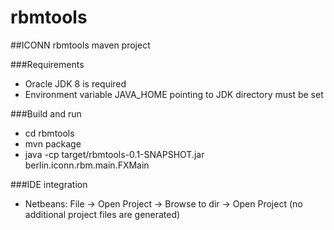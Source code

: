 rbmtools
========

##ICONN rbmtools maven project

###Requirements
* Oracle JDK 8 is required
* Environment variable JAVA_HOME pointing to JDK directory must be set

###Build and run
* cd rbmtools
* mvn package
* java -cp target/rbmtools-0.1-SNAPSHOT.jar berlin.iconn.rbm.main.FXMain

###IDE integration
* Netbeans: File -> Open Project -> Browse to dir -> Open Project (no additional project files are generated)
